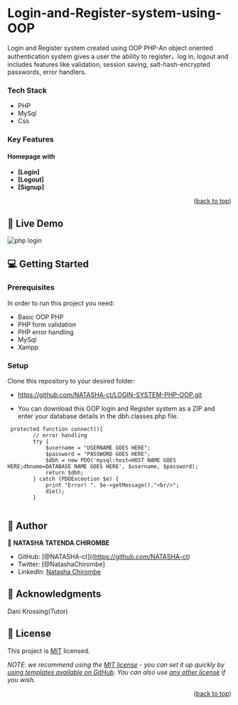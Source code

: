 # Login-and-Register-system-using-OOP

Login and Register system created using OOP PHP-An object oriented authentication system gives a user the ability to register，log in, logout and includes features like validation, session saving, salt-hash-encrypted passwords, error handlers.


### Tech Stack <a name="tech-stack"></a>

- PHP
- MySql
- Css

### Key Features <a name="key-features"></a>

#### Homepage with
- **[Login]**
- **[Logout]**
- **[Signup]**

<p align="right">(<a href="#readme-top">back to top</a>)</p>

<!-- LIVE DEMO -->

## 🚀 Live Demo 
![php login](https://user-images.githubusercontent.com/106079814/221407466-30dd6fc7-de31-4b1f-837f-23a102c354bc.jpg)



<!-- GETTING STARTED -->

## 💻 Getting Started <a name="getting-started"></a>

### Prerequisites

In order to run this project you need:

- Basic OOP PHP
- PHP form validation
- PHP error handling
- MySql
- Xampp


### Setup

Clone this repository to your desired folder:

- https://github.com/NATASHA-ct/LOGIN-SYSTEM-PHP-OOP.git

 - You can download this OOP login and Register system as a ZIP and enter your database details in the dbh.classes.php file.
 
```
 protected function connect(){
        // error handling
        try {
            $username = "USERNAME GOES HERE";
            $password = "PASSWORD GOES HERE";
            $dbh = new PDO('mysql:host=HOST NAME GOES HERE;dbname=DATABASE NAME GOES HERE', $username, $password);
            return $dbh;
        } catch (PDOExceotion $e) {
            print "Error! ". $e->getMessage()."<br/>";
            die();
        }
  
```

## 👥 Author
👤 **NATASHA TATENDA CHIROMBE**

- GitHub: [@NATASHA-ct]((https://github.com/NATASHA-ct)
- Twitter: [@NatashaChirombe]
- LinkedIn: [Natasha Chirombe](linkedin.com/in/natasha-chirombe-1531aa17b)

<!-- ACKNOWLEDGEMENTS -->

## 🙏 Acknowledgments <a name="acknowledgements">
Dani Krossing(Tutor)
</a>

<!-- LICENSE -->

## 📝 License <a name="license"></a>

This project is [MIT](./LICENSE) licensed.

_NOTE: we recommend using the [MIT license](https://choosealicense.com/licenses/mit/) - you can set it up quickly by [using templates available on GitHub](https://docs.github.com/en/communities/setting-up-your-project-for-healthy-contributions/adding-a-license-to-a-repository). You can also use [any other license](https://choosealicense.com/licenses/) if you wish._

<p align="right">(<a href="#readme-top">back to top</a>)</p>
